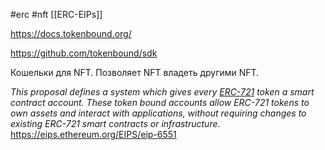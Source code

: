 #erc #nft
[[ERC-EIPs]]

https://docs.tokenbound.org/

https://github.com/tokenbound/sdk

Кошельки для NFT. Позволяет NFT владеть другими NFT.


*This proposal defines a system which gives every [ERC-721](https://eips.ethereum.org/EIPS/eip-721) token a smart contract account. These token bound accounts allow ERC-721 tokens to own assets and interact with applications, without requiring changes to existing ERC-721 smart contracts or infrastructure.*
https://eips.ethereum.org/EIPS/eip-6551

